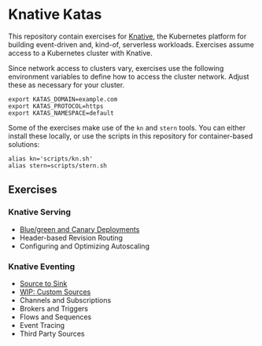 # Knative Katas

This repository contain exercises for [Knative](https://knative.dev), the
Kubernetes platform for building event-driven and, kind-of, serverless
workloads. Exercises assume access to a Kubernetes cluster with Knative.

Since network access to clusters vary, exercises use the following environment
variables to define how to access the cluster network. Adjust these as necessary
for your cluster.

```console
export KATAS_DOMAIN=example.com
export KATAS_PROTOCOL=https
export KATAS_NAMESPACE=default
```

Some of the exercises make use of the `kn` and `stern` tools. You can either
install these locally, or use the scripts in this repository for container-based
solutions:

```console
alias kn='scripts/kn.sh'
alias stern=scripts/stern.sh
```

## Exercises

### Knative Serving

- [Blue/green and Canary Deployments](blue-green-and-canary.md)
- Header-based Revision Routing
- Configuring and Optimizing Autoscaling

### Knative Eventing

- [Source to Sink](source-to-sink.md)
- [WIP: Custom Sources](custom-sources.md)
- Channels and Subscriptions
- Brokers and Triggers
- Flows and Sequences
- Event Tracing
- Third Party Sources
